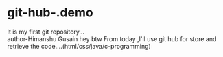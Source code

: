 # git-hub-.demo
It is my first git repository...
<br>
author-Himanshu Gusain
hey btw 
From today ,I'll use git hub for store and retrieve the code....(html/css/java/c-programming) 


